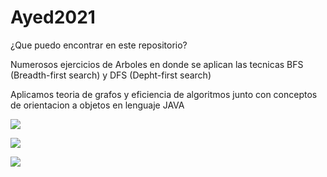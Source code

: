 # Ayed2021

¿Que puedo encontrar en este repositorio?

Numerosos ejercicios de Arboles en donde se aplican las tecnicas BFS (Breadth-first search) y DFS (Depht-first search)

Aplicamos teoria de grafos  y eficiencia de algoritmos junto con conceptos de orientacion a objetos en lenguaje JAVA

![](https://i.imgur.com/dmRF8UT.png)

![](https://i.imgur.com/UmOK33s.png)

![](https://i.imgur.com/99fPWID.png)

